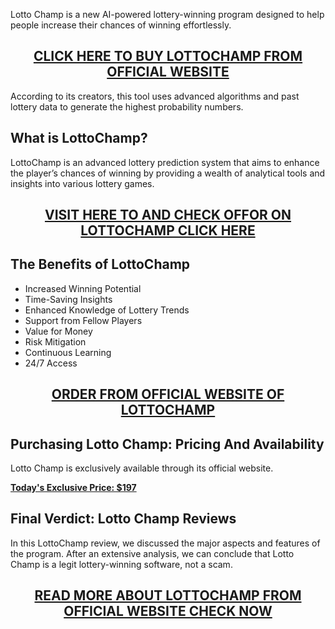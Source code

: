 <p>Lotto Champ is a new AI-powered lottery-winning program designed to help people increase their chances of winning effortlessly.</p>
<h2 style="text-align: center;"><a href="https://sale365day.com/get-lottochamp">CLICK HERE TO BUY LOTTOCHAMP FROM OFFICIAL WEBSITE</a></h2>
<p>According to its creators, this tool uses advanced algorithms and past lottery data to generate the highest probability numbers.</p>
<h2 style="text-align: left;">What is LottoChamp?</h2>
<p style="text-align: left;">LottoChamp is an advanced lottery prediction system that aims to enhance the player&rsquo;s chances of winning by providing a wealth of analytical tools and insights into various lottery games.</p>
<h2 style="text-align: center;"><a href="https://sale365day.com/get-lottochamp">VISIT HERE TO AND CHECK OFFOR ON LOTTOCHAMP CLICK HERE</a></h2>
<h2 style="text-align: left;">The Benefits of LottoChamp</h2>
<ul style="text-align: left;">
<li>Increased Winning Potential</li>
<li>Time-Saving Insights</li>
<li>Enhanced Knowledge of Lottery Trends</li>
<li>Support from Fellow Players</li>
<li>Value for Money</li>
<li>Risk Mitigation</li>
<li>Continuous Learning</li>
<li>24/7 Access</li>
</ul>
<h2 style="text-align: center;"><a href="https://sale365day.com/get-lottochamp">ORDER FROM OFFICIAL WEBSITE OF LOTTOCHAMP</a></h2>
<h2 style="text-align: left;">Purchasing Lotto Champ: Pricing And Availability</h2>
<p style="text-align: left;">Lotto Champ is exclusively available through its official website.</p>
<p style="text-align: left;"><a href="https://sale365day.com/get-lottochamp"><strong>Today's Exclusive Price: $197</strong></a></p>
<h2 style="text-align: left;">Final Verdict: Lotto Champ Reviews</h2>
<p style="text-align: left;">In this LottoChamp review, we discussed the major aspects and features of the program. After an extensive analysis, we can conclude that Lotto Champ is a legit lottery-winning software, not a scam.</p>
<h2 style="text-align: center;"><a href="https://sale365day.com/get-lottochamp">READ MORE ABOUT LOTTOCHAMP FROM OFFICIAL WEBSITE CHECK NOW</a></h2>
